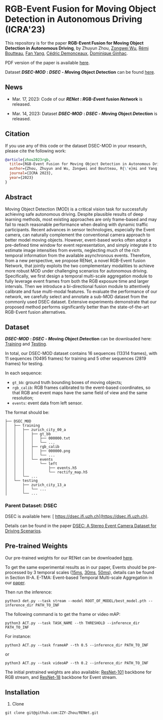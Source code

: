 # RGB-Event Fusion for Moving Object Detection in Autonomous Driving (ICRA'23)

This repository is for the paper **RGB-Event Fusion for Moving Object Detection in Autonomous Driving**, by
Zhuyun Zhou,
[Zongwei Wu](https://scholar.google.com/citations?user=3QSALjX498QC&hl=en&oi=ao),
[Rémi Boutteau](https://scholar.google.com/citations?user=U-SrcPkAAAAJ&hl=en&oi=ao),
[Fan Yang](https://scholar.google.com/citations?user=GNQHje8AAAAJ&hl=en&oi=ao),
[Cédric Demonceaux](https://scholar.google.com/citations?user=CCvaUR4AAAAJ&hl=en&oi=ao),
[Dominique Ginhac](https://scholar.google.com/citations?user=fkdCT5kAAAAJ&hl=en&oi=ao).

PDF version of the paper is available [here](https://arxiv.org/abs/2209.08323).

Dataset ***DSEC-MOD*** **: ***DSEC*** - ***M***oving ***O***bject ***D***etection** can be found [here](#dataset).



## News

* Mar. 17, 2023: Code of our ***RENet*** **: ***R***GB-***E***vent fusion ***Net***work** is released.

* Mar. 14, 2023: Dataset ***DSEC-MOD*** **: ***DSEC*** - ***M***oving ***O***bject ***D***etection** is released.



## Citation

If you use any of this code or the dataset DSEC-MOD in your research, please cite the following work:



```BibTeX
@article{zhou2023rgb,
  title={RGB-Event Fusion for Moving Object Detection in Autonomous Driving},
  author={Zhou, Zhuyun and Wu, Zongwei and Boutteau, R{\'e}mi and Yang, Fan and Demonceaux, C{\'e}dric and Ginhac, Dominique},
  journal={ICRA 2023},
  year={2023}
}
```



## Abstract

Moving Object Detection (MOD) is a critical vision task for successfully achieving safe autonomous driving. Despite plausible results of deep learning methods, most existing approaches are only frame-based and may fail to reach reasonable performance when dealing with dynamic traffic participants. Recent advances in sensor technologies, especially the Event camera, can naturally complement the conventional camera approach to better model moving objects. However, event-based works often adopt a pre-defined time window for event representation, and simply integrate it to estimate image intensities from events, neglecting much of the rich temporal information from the available asynchronous events. Therefore, from a new perspective, we propose RENet, a novel RGB-Event fusion Network, that jointly exploits the two complementary modalities to achieve more robust MOD under challenging scenarios for autonomous driving. Specifically, we first design a temporal multi-scale aggregation module to fully leverage event frames from both the RGB exposure time and larger intervals. Then we introduce a bi-directional fusion module to attentively calibrate and fuse multi-modal features. To evaluate the performance of our network, we carefully select and annotate a sub-MOD dataset from the commonly used DSEC dataset. Extensive experiments demonstrate that our proposed method performs significantly better than the state-of-the-art RGB-Event fusion alternatives.



## Dataset

***DSEC-MOD*** **: ***DSEC*** - ***M***oving ***O***bject ***D***etection** can be downloaded here: [Training](https://drive.google.com/file/d/1Yi1sdp3OIHSg3EplwJsEFHNF5-_dmBO5/view?usp=sharing) and [Testing](https://drive.google.com/file/d/1A7YcmY4s0X2Db2gi_Xt1rhNt-8mRXJ2f/view?usp=sharing).

In total, our DSEC-MOD dataset contains 16 sequences (13314 frames), with 11 sequences (10495 frames) for training and 5 other sequences (2819 frames) for testing.

In each sequence:
* `gt_bb`: ground truth bounding boxes of moving objects;
* `rgb_calib`: RGB frames calibrated to the event-based coordinates, so that RGB and event maps have the same field of view and the same resolution;
* `events`: event data from left sensor.

The format should be:
```
├── DSEC_MOD
│   ├── training
│   │   ├── zurich_city_00_a
│   │   │   ├── gt_bb
│   │   │   │   ├── 000000.txt
│   │   │   │   └── ...
│   │   │   ├── rgb_calib
│   │   │   │   ├── 000000.png
│   │   │   │   └── ...
│   │   │   └── events  
│   │   │       └── left
│   │   │           ├── events.h5
│   │   │           └── rectify_map.h5
│   │   └── ...
│   └── testing
│       ├── zurich_city_13_a
│       │   └── ...
│       └── ... 
```



### Parent Dataset: DSEC

DSEC is available here: [ https://dsec.ifi.uzh.ch](https://dsec.ifi.uzh.ch).

Details can be found in the paper [ DSEC: A Stereo Event Camera Dataset for Driving Scenarios](https://rpg.ifi.uzh.ch/docs/RAL21_DSEC.pdf).



## Pre-trained Weights

Our pre-trained weights for our RENet can be downloaded [here](https://drive.google.com/file/d/175fW9v4BevwD-U--dJFzq0aYlXzp6sHm/view?usp=sharing).



To get the same experimental results as in our paper, Events should be pre-processed by 3 temporal scales ([15ms](https://drive.google.com/file/d/1yS2oTtAxbOC8Z_IJ67ttI-aYq5EzSYOO/view?usp=sharing), [30ms](https://drive.google.com/file/d/1nRHnQyxQOXo5RA2Gj1_PME7Vm61s-isc/view?usp=sharing), [50ms](https://drive.google.com/file/d/19CX9VyuC2HAqof9xW-UnUttZy7CIFrdH/view?usp=sharing)), details can be found in Section III-A. E-TMA: Event-based Temporal Multi-scale Aggregation in our [paper](https://arxiv.org/abs/2209.08323).



Then run the inference:

```
python3 det.py --task stream --model ROOT_OF_MODEL/best_model.pth --inference_dir PATH_TO_INF
```

The following command is to get the frame or video mAP:

```
python3 ACT.py --task TASK_NAME --th THRESHOLD --inference_dir PATH_TO_INF
```

For instance:
```
python3 ACT.py --task frameAP --th 0.5 --inference_dir PATH_TO_INF
```
or
```
python3 ACT.py --task videoAP --th 0.2 --inference_dir PATH_TO_INF
```



The initial pretrained weights are also available: [ResNet-101](https://drive.google.com/file/d/1PsAJUV7DD6fNSh54Biy9l3bGNRxBn4oB/view?usp=sharing) backbone for RGB stream, and [ResNet-18](https://drive.google.com/file/d/1ccJ1k9G4Dqk0LOwogHJu0n7XUlPAr4N5/view?usp=sharing) backbone for Event stream.



## Installation

1. Clone

```
git clone git@github.com:ZZY-Zhou/RENet.git
```


